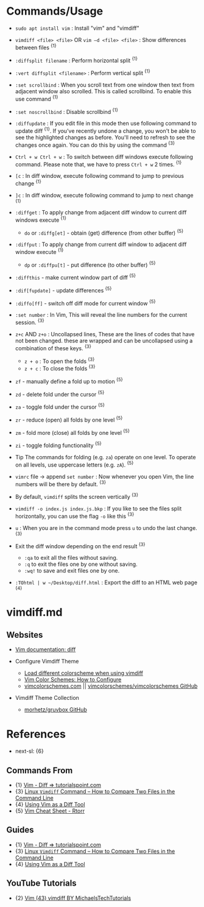 # Commands/Usage

* `sudo apt install vim` : Install "vim" and "vimdiff"

* `vimdiff <file> <file>` OR `vim –d <file> <file>` : Show differences between files <sup>{1}</sup>

* `:diffsplit filename` : Perform horizontal split <sup>{1}</sup>

* `:vert diffsplit <filename>` : Perform vertical split <sup>{1}</sup>

* `:set scrollbind` : When you scroll text from one window then text from adjacent window also scrolled. This is called scrollbind. To enable this use command <sup>{1}</sup>

* `:set noscrollbind` : Disable scrollbind <sup>{1}</sup>

* `:diffupdate` : If you edit file in this mode then use following command to update diff <sup>{1}</sup>. If you've recently undone a change, you won't be able to see the highlighted changes as before. You'll need to refresh to see the changes once again. You can do this by using the command <sup>{3}</sup>

* `Ctrl + w Ctrl + w` : To switch between diff windows execute following command. Please note that, we have to press `Ctrl + w` 2 times. <sup>{1}</sup>

* `[c` : In diff window, execute following command to jump to previous change <sup>{1}</sup>

* `]c` : In diff window, execute following command to jump to next change <sup>{1}</sup>

* `:diffget` : To apply change from adjacent diff window to current diff windows execute <sup>{1}</sup>
  * `do` or `:diffg[et]` - obtain (get) difference (from other buffer) <sup>{5}</sup>

* `:diffput` : To apply change from current diff window to adjacent diff window execute <sup>{1}</sup>
  * `dp` or `:diffpu[t]` - put difference (to other buffer) <sup>{5}</sup>

* `:diffthis` - make current window part of diff <sup>{5}</sup>

* `:dif[fupdate]` - update differences <sup>{5}</sup>

* `:diffo[ff]` - switch off diff mode for current window <sup>{5}</sup>

* `:set number` : In Vim, This will reveal the line numbers for the current session. <sup>{3}</sup>

* `z+c` AND `z+o` : Uncollapsed lines, These are the lines of codes that have not been changed. these are wrapped and can be uncollapsed using a combination of these keys. <sup>{3}</sup>
  * `z + o` : To open the folds <sup>{3}</sup>
  * `z + c` : To close the folds <sup>{3}</sup>

* `zf` - manually define a fold up to motion <sup>{5}</sup>

* `zd` - delete fold under the cursor <sup>{5}</sup>

* `za` - toggle fold under the cursor <sup>{5}</sup>

* `zr` - reduce (open) all folds by one level <sup>{5}</sup>

* `zm` - fold more (close) all folds by one level <sup>{5}</sup>

* `zi` - toggle folding functionality <sup>{5}</sup>

* Tip The commands for folding (e.g. `za`) operate on one level. To operate on all levels, use uppercase letters (e.g. `zA`). <sup>{5}</sup>

* `vimrc` file -> append `set number` : Now whenever you open Vim, the line numbers will be there by default. <sup>{3}</sup>

* By default, `vimdiff` splits the screen vertically <sup>{3}</sup>
* `vimdiff -o index.js index.js.bkp` : If you like to see the files split horizontally, you can use the flag `-o` like this <sup>{3}</sup>

* `u` : When you are in the command mode press `u` to undo the last change. <sup>{3}</sup>

* Exit the diff window depending on the end result <sup>{3}</sup>
  * `:qa` to exit all the files without saving.
  * `:q` to exit the files one by one without saving.
  * `:wq!` to save and exit files one by one.

* `:TOhtml | w ~/Desktop/diff.html` : Export the diff to an HTML web page <sup>{4}</sup>

# vimdiff.md

## Websites

* [Vim documentation: diff](https://vimdoc.sourceforge.net/htmldoc/diff.html)

* Configure Vimdiff Theme
  * [Load different colorscheme when using vimdiff](https://stackoverflow.com/questions/2019281/load-different-colorscheme-when-using-vimdiff)
  * [Vim Color Schemes: How to Configure](https://phoenixnap.com/kb/vim-color-schemes)
  * [vimcolorschemes.com](https://vimcolorschemes.com/i/trending) || [vimcolorschemes/vimcolorschemes GitHub](https://github.com/vimcolorschemes/vimcolorschemes)

* Vimdiff Theme Collection
  * [morhetz/gruvbox GitHub](https://github.com/morhetz/gruvbox)

# References

* next-sl: {6}

## Commands From

* {1} [Vim - Diff => tutorialspoint.com](https://www.tutorialspoint.com/vim/vim_diff.htm)
* {3} [Linux `Vimdiff` Command – How to Compare Two Files in the Command Line](https://www.freecodecamp.org/news/compare-two-files-in-linux-using-vim/)
* {4} [Using Vim as a Diff Tool](https://www.baeldung.com/linux/vim-diff-tool)
* {5} [Vim Cheat Sheet - Rtorr](https://vim.rtorr.com/)

## Guides
  
* {1} [Vim - Diff => tutorialspoint.com](https://www.tutorialspoint.com/vim/vim_diff.htm)
* {3} [Linux `Vimdiff` Command – How to Compare Two Files in the Command Line](https://www.freecodecamp.org/news/compare-two-files-in-linux-using-vim/)
* {4} [Using Vim as a Diff Tool](https://www.baeldung.com/linux/vim-diff-tool)

## YouTube Tutorials
  
* {2} [Vim (43) vimdiff BY MichaelsTechTutorials](https://www.youtube.com/watch?v=Eb8S_KkmLS8)
